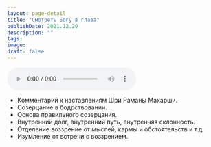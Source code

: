 ```yaml
---
layout: page-detail
title: "Смотреть Богу в глаза"
publishDate: 2021.12.20
description: ""
tags:
image:
draft: false
---
```


<audio title="2021.12.20 - Смотреть Богу в глаза.mp3" src="/upload/iblock/30c/30c9d1df529eac4b5e6a0d77ae4c4890.mp3" controls=""></audio>

* Комментарий к наставлениям Шри Раманы Махарши.
* Созерцание в бодрствовании.
* Основа правильного созерцания.
* Внутренний долг, внутренний путь, внутренняя склонность.
* Отделение воззрение от мыслей, кармы и обстоятельств и т.д.
* Изумление от встречи с воззрением.

  
